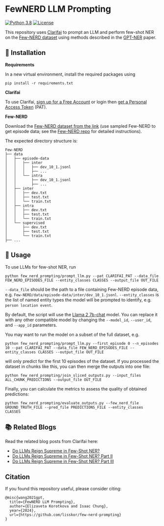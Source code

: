 # FewNERD LLM Prompting

[![Python 3.8](https://img.shields.io/badge/python-3.8+-blue.svg)](https://www.python.org/downloads/release/python-380/) 
[![License](https://img.shields.io/badge/license-MIT-blue.svg)](https://github.com/lisskor/few-nerd-prompting/blob/main/LICENSE)

This repository uses [Clarifai](https://www.clarifai.com/) to prompt an LLM and perform few-shot NER on the [Few-NERD dataset](https://aclanthology.org/2021.acl-long.248/) using methods described in the [GPT-NER](https://github.com/ShuheWang1998/GPT-NER) paper. 

## 🚀 Installation

**Requirements**

In a new virtual environment, install the required packages using
```
pip install -r requirements.txt
```

**Clarifai**

To use Clarifai, [sign up for a Free Account](https://clarifai.com/signup) or login then [get a Personal Access Token](https://docs.clarifai.com/clarifai-basics/authentication/personal-access-tokens/) (PAT).

**Few-NERD**

Download the [Few-NERD dataset from the link](https://ningding97.github.io/fewnerd/) 
(use sampled Few-NERD to get episode data; see the [Few-NERD repo](https://github.com/thunlp/Few-NERD) for detailed instructions).

The expected directory structure is:

```
Few-NERD
├── data
│   ├── episode-data
│   │   ├── inter
│   │   │   ├── dev_10_1.jsonl
│   │   │   ├── ...
│   │   └── intra
│   │       ├── dev_10_1.jsonl
│   │       ├── ...
│   ├── inter
│   │   ├── dev.txt
│   │   ├── test.txt
│   │   └── train.txt
│   ├── intra
│   │   ├── dev.txt
│   │   ├── test.txt
│   │   └── train.txt
│   └── supervised
│       ├── dev.txt
│       ├── test.txt
│       └── train.txt
├── ...
```

## 💪 Usage
To use LLMs for few-shot NER, run
```
python few_nerd_prompting/prompt_llm.py --pat CLARIFAI_PAT --data_file FEW_NERD_EPISODES_FILE --entity_classes CLASSES --output_file OUT_FILE
```

`--data_file` should be the path to a file containing Few-NERD episode data, e.g. `Few-NERD/data/episode-data/inter/dev_10_1.jsonl`. 
`--entity_classes` is the list of named entity types the model will be prompted to identify, e.g. `person location event`.

By default, the script will use the [Llama 2 7b-chat](https://clarifai.com/meta/Llama-2/models/llama2-7b-chat) model.
You can replace it with any other compatible model by changing the `--model_id`, `--user_id`, and `--app_id` parameters.

You may want to run the model on a subset of the full dataset, e.g.

```
python few_nerd_prompting/prompt_llm.py --first_episode 0 --n_episodes 10 --pat CLARIFAI_PAT --data_file FEW_NERD_EPISODES_FILE --entity_classes CLASSES --output_file OUT_FILE
```

will only predict for the first 10 episodes of the dataset. If you processed the dataset in chunks like this, 
you can then merge the outputs into one file:

```
python few_nerd_prompting/join_sliced_outputs.py --input_files ALL_CHUNK_PREDICTIONS --output_file OUT_FILE
```

Finally, you can calculate the metrics to assess the quality of obtained predictions:

```
python few_nerd_prompting/evaluate_outputs.py --few_nerd_file GROUND_TRUTH_FILE --pred_file PREDICTIONS_FILE --entity_classes CLASSES
```

## 📚 Related Blogs
Read the related blog posts from Clarifai here:
- [Do LLMs Reign Supreme in Few-Shot NER?](https://www.clarifai.com/blog/do-llms-reign-supreme-in-few-shot-ner)
- [Do LLMs Reign Supreme in Few-Shot NER? Part II](https://www.clarifai.com/blog/do-llms-reign-supreme-in-few-shot-ner-part-ii)
- [Do LLMs Reign Supreme in Few-Shot NER? Part III]()


## Citation
If you found this repository useful, please consider citing:
```
@misc{wang2021gpt,
  title={FewNERD LLM Prompting},
  author={Elizaveta Korotkova and Isaac Chung},
  year={2024},
  url={https://github.com/lisskor/few-nerd-prompting}
}
```